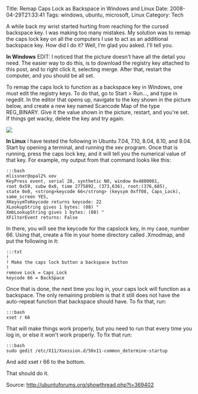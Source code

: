 Title: Remap Caps Lock as Backspace in Windows and Linux
Date: 2008-04-29T21:33:41
Tags: windows, ubuntu, microsoft, Linux
Category: Tech

A while back my wrist started hurting from reaching for the cursed backspace key. I was making too many mistakes. My solution was to remap the caps lock key on all the computers I use to act as an additional backspace key. How did I do it? Well, I'm glad you asked. I'll tell you.

<strong>In Windows</strong>
EDIT: I noticed that the picture doesn't have all the detail you need. The easier way to do this, is to download the registry key attached to this post, and to right click it, selecting merge. After that, restart the computer, and you should be all set.

To remap the caps lock to function as a backspace key in Windows, one must edit the registry keys. To do that, go to Start > Run..., and type in regedit. In the editor that opens up, navigate to the key shown in the picture below, and create a new key named Scancode Map of the type REG_BINARY. Give it the value shown in the picture, restart, and you're set. If things get wacky, delete the key and try again.

<img src="/files/images/Windows%20Registry%20Remap%20Screenshot.jpg">

<strong>In Linux</strong>
I have tested the following in Ubuntu 7.04, 7.10, 8.04, 8.10, and 9.04. Start 
by opening a terminal, and running the xev program. Once that is running, 
press the caps lock key, and it will tell you the numerical value of that key. 
For example, my output from that command looks like this:

    :::bash
    mlissner@opal2% xev
    KeyPress event, serial 28, synthetic NO, window 0x4800001,
    root 0x59, subw 0x0, time 2775892, (373,636), root:(376,685),
    state 0x0, <strong>keycode 66</strong> (keysym 0xff08, Caps_Lock), same_screen YES,
    XKeysymToKeycode returns keycode: 22
    XLookupString gives 1 bytes: (08) "
    XmbLookupString gives 1 bytes: (08) "
    XFilterEvent returns: False

In there, you will see the keycode for the capslock key, in my case, number 
66. Using that, create a file in your home directory called .Xmodmap, and put 
the following in it:
    
    :::txt
    !
    ! Make the caps lock button a backspace button
    !
    remove Lock = Caps_Lock
    keycode 66 = BackSpace

Once that is done, the next time you log in, your caps lock will function as a 
backspace. The only remaining problem is that it still does not have the 
auto-repeat function that backspace should have. To fix that, run:

    :::bash
    xset r 66

That will make things work properly, but you need to run that every time you 
log in, or else it won't work properly. To fix that run:

    :::bash
    sudo gedit /etc/X11/Xsession.d/50x11-common_determine-startup

And add xset r 66 to the bottom.

That should do it.

Source: http://ubuntuforums.org/showthread.php?t=369402

